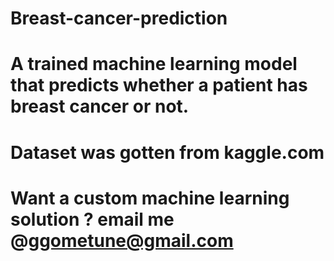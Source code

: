 # Breast-cancer-prediction
# A trained machine learning model  that predicts whether a patient has breast cancer or not.
# Dataset was gotten from kaggle.com
# Want a custom machine learning solution ? email me @ggometune@gmail.com
